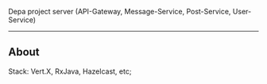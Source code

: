 Depa project server (API-Gateway, Message-Service, Post-Service, User-Service)

---

## About

Stack: Vert.X, RxJava, Hazelcast, etc;
